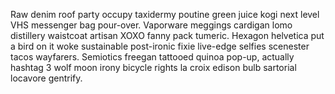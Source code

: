 Raw denim roof party occupy taxidermy poutine green juice kogi next level VHS messenger bag pour-over. Vaporware meggings cardigan lomo distillery waistcoat artisan XOXO fanny pack tumeric. Hexagon helvetica put a bird on it woke sustainable post-ironic fixie live-edge selfies scenester tacos wayfarers. Semiotics freegan tattooed quinoa pop-up, actually hashtag 3 wolf moon irony bicycle rights la croix edison bulb sartorial locavore gentrify.